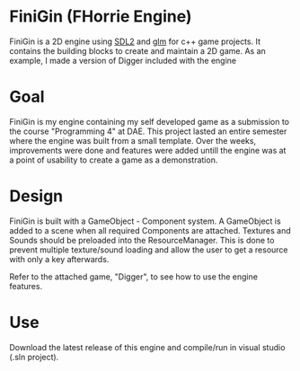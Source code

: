 # FiniGin (FHorrie Engine)

FiniGin is a 2D engine using [SDL2](https://www.libsdl.org/) and [glm](https://github.com/g-truc/glm) for c++ game projects. It contains the building blocks to create and maintain a 2D game. As an example, I made a version of Digger included with the engine

# Goal

FiniGin is my engine containing my self developed game as a submission to the course "Programming 4" at DAE. This project lasted an entire semester where the engine was built from a small template. Over the weeks, improvements were done and features were added untill the engine was at a point of usability to create a game as a demonstration.

# Design

FiniGin is built with a GameObject - Component system. A GameObject is added to a scene when all required Components are attached. Textures and Sounds should be preloaded into the ResourceManager. This is done to prevent multiple texture/sound loading and allow the user to get a resource with only a key afterwards.

Refer to the attached game, "Digger", to see how to use the engine features.

# Use

Download the latest release of this engine and compile/run in visual studio (.sln project).

